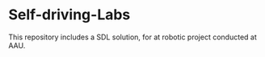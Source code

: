 # Self-driving-Labs
This repository includes a SDL solution, for at robotic project conducted at AAU. 
